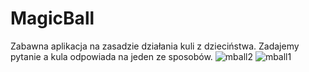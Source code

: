 # MagicBall
Zabawna aplikacja na zasadzie działania kuli z dzieciństwa. Zadajemy pytanie a kula odpowiada na jeden ze sposobów.
![mball2](https://user-images.githubusercontent.com/34300999/122684417-8f8d3e80-d205-11eb-9a7f-9f5216ef0fe8.PNG)
![mball1](https://user-images.githubusercontent.com/34300999/122684420-91570200-d205-11eb-93a8-e61594d18cd7.PNG)
